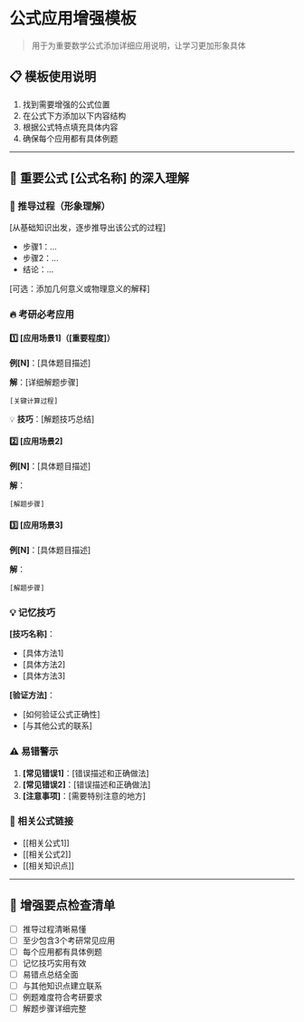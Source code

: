 # 公式应用增强模板

> 用于为重要数学公式添加详细应用说明，让学习更加形象具体

## 📋 模板使用说明
1. 找到需要增强的公式位置
2. 在公式下方添加以下内容结构
3. 根据公式特点填充具体内容
4. 确保每个应用都有具体例题

---

## 🎯 重要公式 [公式名称] 的深入理解

### 📐 推导过程（形象理解）
[从基础知识出发，逐步推导出该公式的过程]
- 步骤1：...
- 步骤2：...
- 结论：...

[可选：添加几何意义或物理意义的解释]

### 🔥 考研必考应用

#### 1️⃣ **[应用场景1]**（[重要程度]）

**例[N]**：[具体题目描述]

**解**：[详细解题步骤]
```
[关键计算过程]
```
💡 **技巧**：[解题技巧总结]

#### 2️⃣ **[应用场景2]**

**例[N]**：[具体题目描述]

**解**：
```
[解题步骤]
```

#### 3️⃣ **[应用场景3]**

**例[N]**：[具体题目描述]

**解**：
```
[解题步骤]
```

### 💡 记忆技巧

**[技巧名称]**：
- [具体方法1]
- [具体方法2]
- [具体方法3]

**[验证方法]**：
- [如何验证公式正确性]
- [与其他公式的联系]

### ⚠️ 易错警示
1. **[常见错误1]**：[错误描述和正确做法]
2. **[常见错误2]**：[错误描述和正确做法]
3. **[注意事项]**：[需要特别注意的地方]

### 🔗 相关公式链接
- [[相关公式1]]
- [[相关公式2]]
- [[相关知识点]]

---

## 📝 增强要点检查清单
- [ ] 推导过程清晰易懂
- [ ] 至少包含3个考研常见应用
- [ ] 每个应用都有具体例题
- [ ] 记忆技巧实用有效
- [ ] 易错点总结全面
- [ ] 与其他知识点建立联系
- [ ] 例题难度符合考研要求
- [ ] 解题步骤详细完整